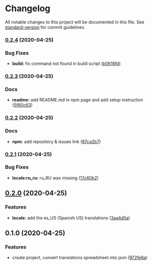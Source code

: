 # Changelog

All notable changes to this project will be documented in this file. See [standard-version](https://github.com/conventional-changelog/standard-version) for commit guidelines.

### [0.2.4](https://github.com/Stun3R/acnh-translations-sheet-to-json/compare/v0.2.3...v0.2.4) (2020-04-25)


### Bug Fixes

* **build:** fix command not found in build script ([b0618fd](https://github.com/Stun3R/acnh-translations-sheet-to-json/commit/b0618fdaba0201002368827e7112cf1a738a71b8))

### [0.2.3](https://github.com/Stun3R/acnh-translations-sheet-to-json/compare/v0.2.2...v0.2.3) (2020-04-25)


### Docs

* **readme:** add README.md in npm page and add setup instruction ([5f80c63](https://github.com/Stun3R/acnh-translations-sheet-to-json/commit/5f80c63c95527b263c97beda4e6d558b90c1e081))

### [0.2.2](https://github.com/Stun3R/acnh-translations-sheet-to-json/compare/v0.2.1...v0.2.2) (2020-04-25)


### Docs

* **npm:** add repository & issues link ([87ca2b7](https://github.com/Stun3R/acnh-translations-sheet-to-json/commit/87ca2b74ac07fa763ff402eee6d82f6205cf1cb7))

### [0.2.1](https://github.com/Stun3R/acnh-translations-sheet-to-json/compare/v0.2.0...v0.2.1) (2020-04-25)


### Bug Fixes

* **locale:ru_ru:** ru_RU was missing ([17c60b2](https://github.com/Stun3R/acnh-translations-sheet-to-json/commit/17c60b234fb45544456862de29865550dd5f7e30))

## [0.2.0](https://github.com/Stun3R/acnh-translations-sheet-to-json/compare/v0.1.0...v0.2.0) (2020-04-25)


### Features

* **locale:** add the es_US (Spanish US) translations ([3aa4d5a](https://github.com/Stun3R/acnh-translations-sheet-to-json/commit/3aa4d5aea6e4254c0862ce9f00e20fb4ed84fe9c))

## 0.1.0 (2020-04-25)


### Features

* create project, convert translations spreadsheet into json ([972fe8a](https://github.com/Stun3R/acnh-translations-sheet-to-json/commit/972fe8a646aac9a7ea575f0d30aea888ae73df68))
